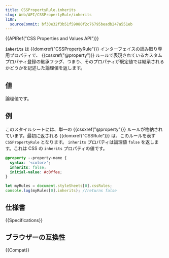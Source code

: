 ```yaml
---
title: CSSPropertyRule.inherits
slug: Web/API/CSSPropertyRule/inherits
l10n:
  sourceCommit: bf30e32f3b51f59080f2c76795beadb247a551eb
---
```


{{APIRef("CSS Properties and Values API")}}

**`inherits`** は {{domxref("CSSPropertyRule")}} インターフェイスの読み取り専用プロパティで、 {{cssxref("@property")}} ルールで表現されているカスタムプロパティ登録の継承フラグ、つまり、そのプロパティが既定値では継承されるかどうかを記述した論理値を返します。

## 値

論理値です。

## 例

このスタイルシートには、単一の {{cssxref("@property")}} ルールが格納されています。最初に返される {{domxref("CSSRule")}} は、このルールを表す `CSSPropertyRule` となります。 `inherits` プロパティは論理値 `false` を返します。これは CSS の `inherits` プロパティの値です。

```css
@property --property-name {
  syntax: '<color>';
  inherits: false;
  initial-value: #c0ffee;
}
```

```js
let myRules = document.styleSheets[0].cssRules;
console.log(myRules[0].inherits); //returns false
```

## 仕様書

{{Specifications}}

## ブラウザーの互換性

{{Compat}}
